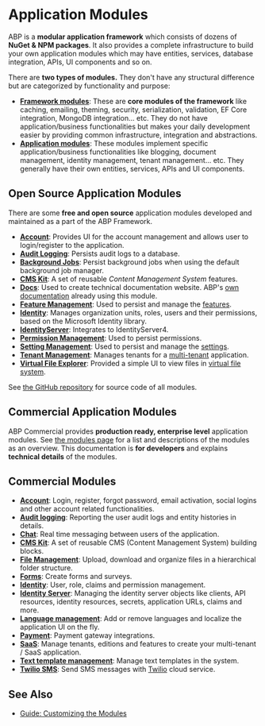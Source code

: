 # Application Modules

ABP is a **modular application framework** which consists of dozens of **NuGet & NPM packages**. It also provides a complete infrastructure to build your own application modules which may have entities, services, database integration, APIs, UI components and so on.

There are **two types of modules.** They don't have any structural difference but are categorized by functionality and purpose:

* [**Framework modules**](https://github.com/abpframework/abp/tree/master/framework/src): These are **core modules of the framework** like caching, emailing, theming, security, serialization, validation, EF Core integration, MongoDB integration... etc. They do not have application/business functionalities but makes your daily development easier by providing common infrastructure, integration and abstractions.
* [**Application modules**](https://github.com/abpframework/abp/tree/master/modules): These modules implement specific application/business functionalities like blogging, document management, identity management, tenant management... etc. They generally have their own entities, services, APIs and UI components.

## Open Source Application Modules

There are some **free and open source** application modules developed and maintained as a part of the ABP Framework.

* [**Account**](Account.md): Provides UI for the account management and allows user to login/register to the application.
* [**Audit Logging**](Audit-Logging.md): Persists audit logs to a database.
* [**Background Jobs**](Background-Jobs.md): Persist background jobs when using the default background job manager.
* [**CMS Kit**](Cms-Kit/Index.md): A set of reusable *Content Management System* features.
* [**Docs**](Docs.md): Used to create technical documentation website. ABP's [own documentation](https://docs.abp.io) already using this module.
* [**Feature Management**](Feature-Management.md): Used to persist and manage the [features](../Features.md).
* **[Identity](Identity.md)**: Manages organization units, roles, users and their permissions, based on the Microsoft Identity library.
* [**IdentityServer**](IdentityServer.md): Integrates to IdentityServer4.
* [**Permission Management**](Permission-Management.md): Used to persist permissions.
* **[Setting Management](Setting-Management.md)**: Used to persist and manage the [settings](../Settings.md).
* [**Tenant Management**](Tenant-Management.md): Manages tenants for a [multi-tenant](../Multi-Tenancy.md) application.
* [**Virtual File Explorer**](Virtual-File-Explorer.md): Provided a simple UI to view files in [virtual file system](../Virtual-File-System.md).

See [the GitHub repository](https://github.com/abpframework/abp/tree/dev/modules) for source code of all modules.

## Commercial Application Modules

ABP Commercial provides **production ready, enterprise level** application modules. See [the modules page](https://commercial.abp.io/modules) for a list and descriptions of the modules as an overview. This documentation is **for developers** and explains **technical details** of the modules.

## Commercial Modules

* **[Account](account.md)**: Login, register, forgot password, email activation, social logins and other account related functionalities.
* **[Audit logging](audit-logging.md)**: Reporting the user audit logs and entity histories in details.
* **[Chat](chat.md)**: Real time messaging between users of the application.
* **[CMS Kit](cms-kit/index.md)**: A set of reusable CMS (Content Management System) building blocks.
* **[File Management](file-management.md)**: Upload, download and organize files in a hierarchical folder structure.
* **[Forms](forms.md)**: Create forms and surveys.
* **[Identity](identity.md)**: User, role, claims and permission management.
* **[Identity Server](identity-server.md)**: Managing the identity server objects like clients, API resources, identity resources, secrets, application URLs, claims and more.
* **[Language management](language-management.md)**: Add or remove languages and localize the application UI on the fly.
* **[Payment](payment.md)**: Payment gateway integrations.
* **[SaaS](saas.md)**: Manage tenants, editions and features to create your multi-tenant / SaaS application.
* **[Text template management](text-template-management.md)**: Manage text templates in the system.
* **[Twilio SMS](twilio-sms.md)**: Send SMS messages with [Twilio](https://www.twilio.com/) cloud service.

## See Also

* [Guide: Customizing the Modules](../guides/customizing-modules.md)
